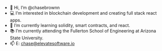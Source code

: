 - 👋 Hi, I’m @chasebrownn
- 💻 I’m interested in blockchain development and creating full stack react apps.
- 🌱 I’m currently learning solidity, smart contracts, and react.
- 📚 I’m currently attending the Fullerton School of Engineering at Arizona State University.
- 📫 E: chase@elevatesoftware.io

<!---
chasebrownn/chasebrownn is a ✨ special ✨ repository because its `README.md` (this file) appears on your GitHub profile.
You can click the Preview link to take a look at your changes.
--->
